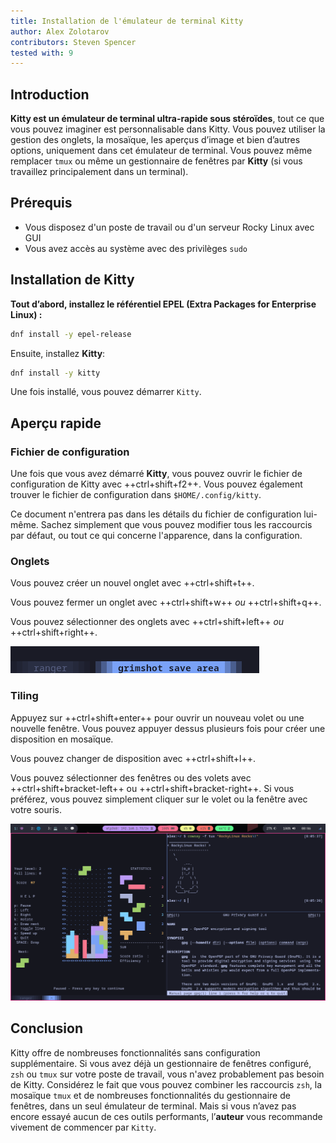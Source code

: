 ```yaml
---
title: Installation de l'émulateur de terminal Kitty
author: Alex Zolotarov
contributors: Steven Spencer
tested with: 9
---
```


## Introduction

**Kitty est un émulateur de terminal ultra-rapide sous stéroïdes**, tout ce que vous pouvez imaginer est personnalisable dans Kitty.
Vous pouvez utiliser la gestion des onglets, la mosaïque, les aperçus d’image et bien d’autres options, uniquement dans cet émulateur de terminal.
Vous pouvez même remplacer `tmux` ou même un gestionnaire de fenêtres par **Kitty** (si vous travaillez principalement dans un terminal).

## Prérequis

- Vous disposez d'un poste de travail ou d'un serveur Rocky Linux avec GUI
- Vous avez accès au système avec des privilèges `sudo`

## Installation de Kitty

**Tout d’abord, installez le référentiel EPEL (Extra Packages for Enterprise Linux) :**

```bash
dnf install -y epel-release
```

Ensuite, installez **Kitty**:

```bash
dnf install -y kitty
```

Une fois installé, vous pouvez démarrer `Kitty`.

## Aperçu rapide

### Fichier de configuration

Une fois que vous avez démarré **Kitty**, vous pouvez ouvrir le fichier de configuration de Kitty avec ++ctrl+shift+f2++.
Vous pouvez également trouver le fichier de configuration dans `$HOME/.config/kitty`.

Ce document n'entrera pas dans les détails du fichier de configuration lui-même. Sachez simplement que vous pouvez modifier tous les raccourcis par défaut, ou tout ce qui concerne l'apparence, dans la configuration.

### Onglets

Vous pouvez créer un nouvel onglet avec ++ctrl+shift+t++.

Vous pouvez fermer un onglet avec ++ctrl+shift+w++ _ou_ ++ctrl+shift+q++.

Vous pouvez sélectionner des onglets avec ++ctrl+shift+left++ _ou_ ++ctrl+shift+right++.

![kittytabs](./images/kitty_tabs.png)

### Tiling

Appuyez sur ++ctrl+shift+enter++ pour ouvrir un nouveau volet ou une nouvelle fenêtre.
Vous pouvez appuyer dessus plusieurs fois pour créer une disposition en mosaïque.

Vous pouvez changer de disposition avec ++ctrl+shift+l++.

Vous pouvez sélectionner des fenêtres ou des volets avec ++ctrl+shift+bracket-left++ ou ++ctrl+shift+bracket-right++.
Si vous préférez, vous pouvez simplement cliquer sur le volet ou la fenêtre avec votre souris.

![kittytiling](./images/kitty_tilling.png)

## Conclusion

Kitty offre de nombreuses fonctionnalités sans configuration supplémentaire.
Si vous avez déjà un gestionnaire de fenêtres configuré, `zsh` ou `tmux` sur votre poste de travail, vous n'avez probablement pas besoin de Kitty. Considérez le fait que vous pouvez combiner les raccourcis `zsh`, la mosaïque `tmux` et de nombreuses fonctionnalités du gestionnaire de fenêtres, dans un seul émulateur de terminal.
Mais si vous n’avez pas encore essayé aucun de ces outils performants, l’**auteur** vous recommande vivement de commencer par `Kitty`.
